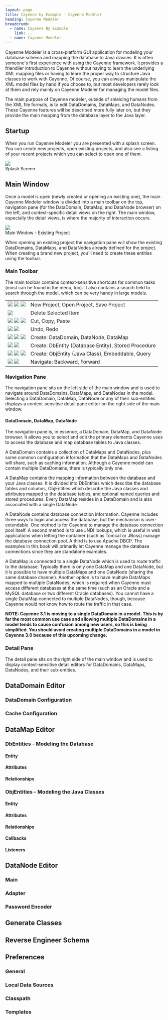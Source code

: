 ```yaml
---
layout: page
title: Cayenne by Example - Cayenne Modeler
heading: Cayenne Modeler
breadcrumb:
  - name: Cayenne By Example
    link: ..
  - name: Cayenne Modeler
---
```


Cayenne Modeler is a cross-platform GUI application for modeling your database schema and mapping the database to Java classes.  It is often someone's first experience with using the Cayenne framework.  It provides a friendlier introduction to Cayenne without having to learn the underlying XML mapping files or having to learn the proper way to structure Java classes to work with Cayenne.  Of course, you can always manipulate the XML model files by hand if you choose to, but most developers rarely look at them and rely mainly on Cayenne Modeler for managing the model files.

The main purpose of Cayenne modeler, outside of shielding humans from the XML file formats, is to edit DataDomains, DataMaps, and DataNodes.  These Cayenne features will be described more fully later on, but they provide the main mapping from the database layer to the Java layer.

## <a name="startup">Startup</a>

When you run Cayenne Modeler you are presented with a splash screen.  You can create new projects, open existing projects, and also see a listing of your recent projects which you can select to open one of them.

<div class="caption">
  <img class="plain" src="images/splash.png">
  <br/>
  Splash Screen
</div>

## <a name="main_window">Main Window</a>

Once a model is open (newly created or opening an existing one), the main Cayenne Modeler window is divided into a main toolbar on the top, navigation pane (for the DataDomain, DataMap, and DataNode browser) on the left, and context-specific detail views on the right.  The main window, especially the detail views, is where the majority of interaction occurs.

<div class="caption">
  <img class="plain" src="images/main_window.png">
  <br/>
  Main Window - Existing Project
</div>

When opening an existing project the navigation pane will show the existing DataDomains, DataMaps, and DataNodes already defined for the project.  When creating a brand new project, you'll need to create these entities using the toolbar.

### <a name="main_toolbar">Main Toolbar</a>

The main toolbar contains context-sensitive shortcuts for common tasks (most can be found in the menu, too).  It also contains a search field to search through the model, which can be very handy in large models.

<table>
  <tr>
    <td class="center">
      <img class="plain" src="images/icon-new.gif"/>
      <img class="plain" src="images/icon-open.gif"/>
      <img class="plain" src="images/icon-save.gif"/>
    </td>
    <td class="center">
      New Project, Open Project, Save Project
    </td>
  </tr>
  <tr>
    <td class="center">
      <img class="plain" src="images/icon-trash.gif"/>
    </td>
    <td class="center">
      Delete Selected Item
    </td>
  </tr>
  <tr>
    <td class="center">
      <img class="plain" src="images/icon-cut.gif"/>
      <img class="plain" src="images/icon-copy.gif"/>
      <img class="plain" src="images/icon-paste.gif"/>
    </td>
    <td class="center">
      Cut, Copy, Paste
    </td>
  </tr>
  <tr>
    <td class="center">
      <img class="plain" src="images/icon-undo.gif"/>
      <img class="plain" src="images/icon-redo.gif"/>
    </td>
    <td class="center">
      Undo, Redo
    </td>
  </tr>
  <tr>
    <td class="center">
      <img class="plain" src="images/icon-dom.gif"/>
      <img class="plain" src="images/icon-node.gif"/>
      <img class="plain" src="images/icon-datamap.gif"/>
    </td>
    <td class="center">
      Create: DataDomain, DataNode, DataMap
    </td>
  </tr>
  <tr>
    <td class="center">
      <img class="plain" src="images/icon-dbentity.gif"/>
      <img class="plain" src="images/icon-stored-procedure.gif"/>
    </td>
    <td class="center">
      Create: DbEntity (Database Entity), Stored Procedure
    </td>
  </tr>
  <tr>
    <td class="center">
      <img class="plain" src="images/icon-objentity.gif"/>
      <img class="plain" src="images/icon-embeddable.gif"/>
      <img class="plain" src="images/icon-query.gif"/>
    </td>
    <td class="center">
      Create: ObjEntity (Java Class), Embeddable, Query
    </td>
  </tr>
  <tr>
    <td class="center">
      <img class="plain" src="images/icon-backward_nav.gif"/>
      <img class="plain" src="images/icon-forward_nav.gif"/>
    </td>
    <td class="center">
      Navigate: Backward, Forward
    </td>
  </tr>
</table>


### <a name="navigation_pane">Navigation Pane</a>

The navigation pane sits on the left side of the main window and is used to navigate around DataDomains, DataMaps, and DataNodes in the model.  Selecting a DataDomain, DataMap, DataNode or any of their sub-entities displays a context-sensitive detail pane editor on the right side of the main window.

#### <a name="domain_map_node">DataDomain, DataMap, DataNode</a>

The navigation pane is, in essence, a DataDomain, DataMap, and DataNode browser.  It allows you to select and edit the primary elements Cayenne uses to access the database and map database tables to Java classes.

A DataDomain contains a collection of DataMaps and DataNodes, plus some common configuration information that the DataMaps and DataNodes will share, such as caching information.  Although a Cayenne model can contain multiple DataDomains, there is typically only one.

A DataMap contains the mapping information between the database and your Java classes.  It is divided into DbEntities which describe the database tables and columns, ObjEntities which describe the Java classes and attributes mapped to the database tables, and optional named queries and stored procedures.  Every DataMap resides in a DataDomain and is also associated with a single DataNode.

A DataNode contains database connection information.  Cayenne includes three ways to login and access the database, but the mechanism is user-extendable.  One method is for Cayenne to manage the database connection pool itself.  A second method is to use JNDI lookups, which is useful in web applications when letting the container (such as Tomcat or JBoss) manage the database connection pool.  A third is to use Apache DBCP.  The examples in this book will primarily let Cayenne manage the database connections since they are standalone examples.

A DataMap is connected to a single DataNode which is used to route traffic to the database.  Typically there is only one DataMap and one DataNode, but it is possible to have multiple DataMaps and one DataNode (sharing the same database channel).  Another option is to have multiple DataMaps mapped to multiple DataNodes, which is required when Cayenne must access different databases at the same time (such as an Oracle and a MySQL database or two different Oracle databases).  You cannot have a single DataMap connected to multiple DataNodes, though, because Cayenne would not know how to route the traffic in that case.

**NOTE: Cayenne 3.1 is moving to a single DataDomain in a model.  This is by far the most common use case and allowing multiple DataDomains in a model tends to cause confusion among new users, so this is being simplified.  You should avoid creating multiple DataDomains in a model in Cayenne 3.0 because of this upcoming change.**

### Detail Pane

The detail pane sits on the right side of the main window and is used to display context-sensitive detail editors for DataDomains, DataMaps, DataNodes, and their sub-entities.

## DataDomain Editor

### DataDomain Configuration

### Cache Configuration

## DataMap Editor

### DbEntities - Modeling the Database

#### Entity

#### Attributes

#### Relationships


### ObjEntities - Modeling the Java Classes

#### Entity

#### Attributes

#### Relationships

#### Callbacks

#### Listeners


## DataNode Editor


### Main

### Adapter

### Password Encoder

## Generate Classes


## Reverse Engineer Schema


## Preferences

### General

### Local Data Sources

### Classpath

### Templates

